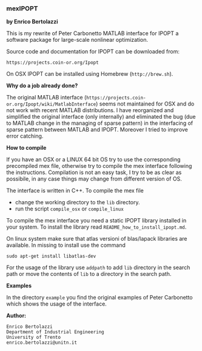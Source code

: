 ### mexIPOPT
**by Enrico Bertolazzi**

This is my rewrite of Peter Carbonetto MATLAB interface for IPOPT
a software package for large-scale ​nonlinear optimization.

Source code and documentation for IPOPT can be downloaded from:

`https://projects.coin-or.org/Ipopt`

On OSX IPOPT can be installed using Homebrew (`http://brew.sh`).

**Why do a job already done?**

The original MATLAB interface (`https://projects.coin-or.org/Ipopt/wiki/MatlabInterface`) seems not maintained for OSX and do not 
work with recent MATLAB distributions.
I have reorganized and simplified the original interface 
(only internally) and eliminated the bug (due to MATLAB change 
in the managing of sparse pattern) in the interfacing
of sparse pattern between MATLAB and IPOPT.
Moreover I tried to improve error catching.

**How to compile**

If you have an OSX or a LINUX 64 bit OS try to use
the corresponding precompiled mex file, otherwise
try to compile the mex interface following the 
instructions.
Compilation is not an easy task, I try to be
as clear as possibile, in any case things may
change from different version of OS.

The interface is written in C++. 
To compile the mex file

- change the working directory to the `lib` directory.
- run the script `compile_osx` or `compile_linux`

To compile the mex interface you need a static IPOPT library
installed in your system. To install the library read
`README_how_to_install_ipopt.md`.

On linux system make sure that atlas versioni of blas/lapack
libraries are available. In missing to install use the command

~~~
sudo apt-get install libatlas-dev
~~~

For the usage of the library use `addpath` to add `lib` directory
in the search path or move the contents of `lib` to a directory 
in the search path.

**Examples**

In the directory `example` you find the original examples 
of Peter Carbonetto which shows the usage of the interface.

**Author:**
	
	Enrico Bertolazzi
	Department of Industrial Engineering
	University of Trento
	enrico.bertolazzi@unitn.it
